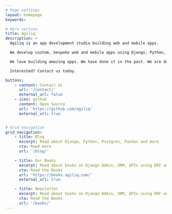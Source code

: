 ```yaml
---
# Page settings
layout: homepage
keywords:

# Hero section
title: Agiliq
description: >
  Agiliq is an app development studio building web and mobile apps.

  We develop custom, bespoke web and mobile apps using Django, Python, Postgres angular and other modern tools. We primarily work with startups, small businesses and other agencies.

  We love building amazing apps. We have done it in the past. We are doing it right now, and we can do it for you.

  Interested? Contact us today.

buttons:
    - content: Contact Us
      url: '/contact/'
      external_url: false
    - icon: github
      content: Open Source
      url: 'https://github.com/agiliq'
      external_url: true


# Grid navigation
grid_navigation:
    - title: Blog
      excerpt: Read about Django, Python, Postgres, Pandas and more.
      cta: Read more
      url: '/blog/'

    - title: Our Books
      excerpt: Read about books on Django Admin, ORM, APIs using DRF and more.
      cta: Read the Books
      url: 'https://books.agiliq.com/'
      external_url: true

    - title: Newsletter
      excerpt: Read about books on Django Admin, ORM, APIs using DRF and more.
      cta: Read the Books
      url: '/books/'
---
```



